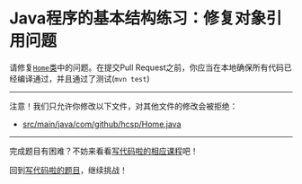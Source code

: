 # Java程序的基本结构练习：修复对象引用问题

请修复[`Home`类](https://github.com/hcsp/fix-method-passing-reference/blob/master/src/main/java/com/github/hcsp/Home.java)中的问题。在提交Pull Request之前，你应当在本地确保所有代码已经编译通过，并且通过了测试(`mvn test`)

-----
注意！我们只允许你修改以下文件，对其他文件的修改会被拒绝：
- [src/main/java/com/github/hcsp/Home.java](https://github.com/hcsp/fix-method-passing-reference/blob/master/src/main/java/com/github/hcsp/Home.java)
-----


完成题目有困难？不妨来看看[写代码啦的相应课程](https://xiedaimala.com/tasks/316bb6cc-6aa6-4dac-85e4-ce1c01b72c83/video_tutorials/f86279bb-f6f0-4ced-b16a-3f620063c7c0)吧！

回到[写代码啦的题目](https://xiedaimala.com/tasks/316bb6cc-6aa6-4dac-85e4-ce1c01b72c83/quizzes/06944902-1bb3-45c5-8e74-33cf88dd9adb)，继续挑战！
